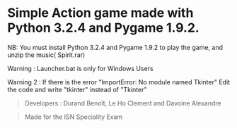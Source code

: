 # Simple Action game made with Python 3.2.4 and Pygame 1.9.2.
 NB: You must install Python 3.2.4 and Pygame 1.9.2 to play the game, and unzip the music( Spirit.rar)
 
 Warning : Launcher.bat is only for  Windows Users
 
 Warning 2 : If there is the error  "ImportError: No module named Tkinter"
 Edit the code and write "tkinter" instead of "Tkinter"

>Developers : Durand Benoît, Le Ho Clement and Davoine Alexandre


>Made for the ISN Speciality Exam
